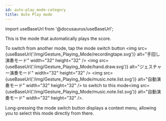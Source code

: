 ```yaml
---
id: auto-play_mode-category
title: Auto Play mode
---
```

import useBaseUrl from '@docusaurus/useBaseUrl';


This is the mode that automatically plays the score.

To switch from another mode, tap the mode switch button
<img src={useBaseUrl('/img/Gesture_Playing_Mode/recordingtape.svg')} alt="手回し演奏モード" width="32" height="32"  />
<img src={useBaseUrl('/img/Gesture_Playing_Mode/hand.draw.svg')} alt="ジェスチャー演奏モード" width="32" height="32"  />
<img src={useBaseUrl('/img/Gesture_Playing_Mode/music.note.list.svg')} alt="自動演奏モード" width="32" height="32"  />
 to switch to this mode<img src={useBaseUrl('/img/Gesture_Playing_Mode/music.note.list.svg')} alt="自動演奏モード" width="32" height="32"  />.

Long-pressing the mode switch button displays a context menu, allowing you to select this mode directly from there.
